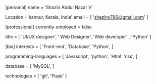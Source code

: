 [personal]
name = 'Shazin Abdul Nazar V'

Location ='kannur, Kerala, India'
email = [ 'shezinv786@gmail.com' ]

[professional]
currently-employed = false

title = [
        'UI/UX designer', ' Web Designer',
        'Web developer' , 'Python'
        ]


[bio]
interests = [
  'Front-end',
  'Database',
   'Python',
]

programming-languages = [
  'Javascript',
  'python',
  'Html'
  'css',
]

database = [
'MySQL',
]


technologies = [
'git',
'Flask'
]
